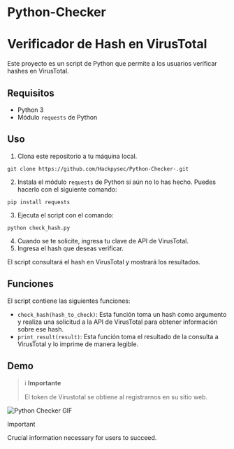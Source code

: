 # Python-Checker


# Verificador de Hash en VirusTotal

Este proyecto es un script de Python que permite a los usuarios verificar hashes en VirusTotal.

## Requisitos

- Python 3
- Módulo `requests` de Python

## Uso

1. Clona este repositorio a tu máquina local.
```
git clone https://github.com/Hackpysec/Python-Checker-.git
```

2. Instala el módulo `requests` de Python si aún no lo has hecho. Puedes hacerlo con el siguiente comando: 
```
pip install requests
```

3. Ejecuta el script con el comando:
```
python check_hash.py
```

4. Cuando se te solicite, ingresa tu clave de API de VirusTotal.
5. Ingresa el hash que deseas verificar.

El script consultará el hash en VirusTotal y mostrará los resultados.

## Funciones

El script contiene las siguientes funciones:

- `check_hash(hash_to_check)`: Esta función toma un hash como argumento y realiza una solicitud a la API de VirusTotal para obtener información sobre ese hash.
- `print_result(result)`: Esta función toma el resultado de la consulta a VirusTotal y lo imprime de manera legible.





## Demo

> :information_source: **Importante**
>
> El token de Virustotal se obtiene al registrarnos en su sitio web.

![Python Checker GIF](https://file.notion.so/f/f/1cd5049b-3b5a-4577-b5c5-17f623e92663/47795c7d-de5b-4c55-a8f3-658c6e7bc190/python_checker.gif?id=a2dc7917-8309-44f3-895c-785aea8e4a3e&table=block&spaceId=1cd5049b-3b5a-4577-b5c5-17f623e92663&expirationTimestamp=1698192000000&signature=8N9mdJuP_jW87mdAJ7akKi_i54Kr1CZE9IhOXbJol14&downloadName=python+checker.gif)


> [!IMPORTANT]
> Crucial information necessary for users to succeed.





